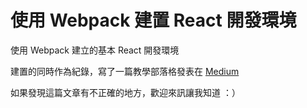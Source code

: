 # 使用 Webpack 建置 React 開發環境

使用 Webpack 建立的基本 React 開發環境

建置的同時作為紀錄，寫了一篇教學部落格發表在 [Medium](https://driedfishlin.medium.com/%E6%89%8B%E6%8A%8A%E6%89%8B%E5%B8%B6%E4%BD%A0%E6%90%9E%E6%87%82%E5%A6%82%E4%BD%95%E7%94%A8-webpack-%E5%BB%BA%E7%BD%AE-react-%E9%96%8B%E7%99%BC%E7%92%B0%E5%A2%83-9ada14ccb2eb)

如果發現這篇文章有不正確的地方，歡迎來訊讓我知道 ：）
